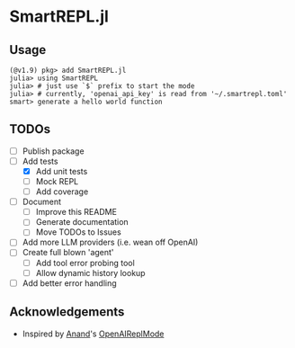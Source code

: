 # SmartREPL.jl

## Usage
```
(@v1.9) pkg> add SmartREPL.jl
julia> using SmartREPL
julia> # just use `$` prefix to start the mode
julia> # currently, 'openai_api_key' is read from '~/.smartrepl.toml'
smart> generate a hello world function 
```

## TODOs
- [ ] Publish package
- [ ] Add tests
  - [x] Add unit tests
  - [ ] Mock REPL
  - [ ] Add coverage
- [ ] Document
  - [ ] Improve this README
  - [ ] Generate documentation
  - [ ] Move TODOs to Issues
- [ ] Add more LLM providers (i.e. wean off OpenAI)
- [ ] Create full blown 'agent'
  - [ ] Add tool error probing tool
  - [ ] Allow dynamic history lookup
- [ ] Add better error handling

## Acknowledgements 
- Inspired by [Anand](https://github.com/anandijain)'s [OpenAIReplMode](https://github.com/anandijain/OpenAIReplMode.jl)